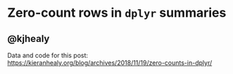 # Zero-count rows in `dplyr` summaries
## @kjhealy

Data and code for this post: https://kieranhealy.org/blog/archives/2018/11/19/zero-counts-in-dplyr/
